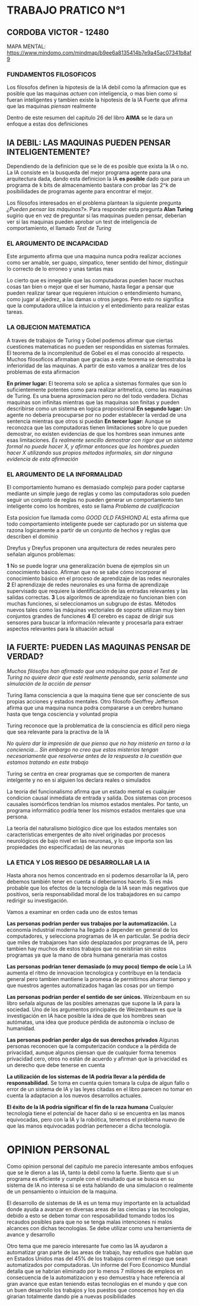 # TRABAJO PRATICO N°1 
## CORDOBA VICTOR - 12480

MAPA MENTAL: https://www.mindomo.com/mindmap/b9ee6a8135414b7e9a45ac07341b8af9

### **FUNDAMENTOS FILOSOFICOS**
Los filosofos definen la hipotesis de la IA debil como la afirmacion que es posible que las maquinas *actuen* con inteligencia, o mas bien como si fueran inteligentes y tambien existe la hipotesis de la IA Fuerte que afirma que las maquinas *piensan* realmente

Dentro de este resumen del capitulo 26 del libro **AIMA** se le dara un enfoque a estas dos definiciones

## **IA DEBIL: LAS MAQUINAS PUEDEN PENSAR INTELIGENTEMENTE?**
Dependiendo de la definicion que se le de es posible que exista la IA o no. La IA consiste en la busqueda del mejor programa agente para una arquitectura dada, dando esta definicion la IA **es posible** dado que para un programa de k bits de almacenamiento bastara con probar las 2^k de posibilidades de programas agente para encontrar el mejor.

Los filosofos interesados en el problema plantean la siguiente pregunta *¿Pueden pensar las máquinas?»*. Para responder esta pregunta **Alan Turing** sugirio que en vez de preguntar si las maquinas pueden pensar, deberian ver si las maquinas pueden aprobar un test de inteligencia de comportamiento, el llamado *Test de Turing* 

### **EL ARGUMENTO DE INCAPACIDAD**
Este argumento afirma que una maquina nunca podra realizar acciones como ser amable, ser guapo, simpatico, tener sentido del himor, distinguir lo correcto de lo erroneo y unas tantas mas 

Lo cierto que es innegable que las computadoras pueden hacer muchas cosas tan bien o mejor que el ser humano, hasta llegar a pensar que pueden realizar tarear que requieren intuicion o entendimiento humano, como jugar al ajedrez, a las damas u otros juegos. Pero esto no significa que la computadora utilice la intuicion y el entedimiento para realizar estas tareas.

### **LA OBJECION MATEMATICA**
A traves de trabajos de Turing y Gobel podemos afirmar que ciertas cuestiones matematicas no pueden ser respondidas en sistemas formales.
El teorema de la incomplenitud de Gobel es el mas conocido al respecto. Muchos filosoficos afirmaban que gracias a este teorema se demostraba la inferioridad de las maquinas. A partir de esto vamos a analizar tres de los problemas de esta afirmacion

**En primer lugar:** El teorema solo se aplica a sistemas formales que son lo suficientemente potentes como para realizar aritmetica, como las maquinas de Turing. Es una buena aproximacion pero no del todo verdadera. Dichas maquinas son infinitas mientras que las maquinas son finitas y pueden describirse como un sistema en logica proposicional
**En segundo lugar:** Un agente no deberia preocuparse por no poder establecer la verdad de una sentencia mientras que otros si puedan
**En tercer lugar:** Aunque se reconozca que las computadoras tienen limitaciones sobre lo que pueden demostrar, no existen evidencias de que los hombres sean inmunes ante esas limitaciones.
*Es realmente sencillo demostrar con rigor que un sistema formal no puede hacer X, y afirmar entonces que los hombres pueden hacer X utilizando sus propios métodos informales, sin dar ninguna evidencia
de esta afirmación*

### **EL ARGUMENTO DE LA INFORMALIDAD**
El comportamiento humano es demasiado complejo para poder captarse mediante un simple juego de reglas y como las computadoras solo pueden seguir un conjunto de reglas no pueden generar un comportamiento tan inteligente como los hombres, esto se llama *Problema de cualificacion*

Esta posicion fue llamada como *GOOD OLD FASHIOND AL* esta afirma que todo comportamiento inteligente puede ser capturado por un sistema que razona logicamente a partir de un conjunto de hechos y reglas que describen el dominio 

Dreyfus y Dreyfus proponen una arquitectura de redes neurales pero señalan algunos problemas: 

**1**  No se puede lograr una generalización buena de ejemplos sin un conocimiento básico. Afirman que no se sabe cómo incorporar el conocimiento básico en el proceso de aprendizaje de las redes neuronales
**2**  El aprendizaje de redes neuronales es una forma de aprendizaje supervisado que requiere la identificación de las entradas relevantes y las salidas correctas.
**3**  Los algoritmos de aprendizaje no funcionan bien con muchas funciones, si seleccionamos un subgrupo de éstas. Métodos nuevos tales como las máquinas vectoriales de soporte utilizan muy bien conjuntos grandes de funciones
**4**  El cerebro es capaz de dirigir sus sensores para buscar la información relevante
y procesarla para extraer aspectos relevantes para la situación actual

## **IA FUERTE: PUEDEN LAS MAQUINAS PENSAR DE VERDAD?**

*Muchos filósofos han afirmado que una máquina que pasa el Test de Turing no quiere decir que esté realmente pensando, sería solamente una simulación de la acción de pensar*

Turing llama consciencia a que la maquina tiene que ser consciente de sus propias acciones y estados mentales. Otro filosofo Geoffrey Jefferson afirma que una maquina nunca podra compararse a un cerebro humano hasta que tenga cosciencia y voluntad propia 

Turing reconoce que la problematica de la consciencia es dificil pero niega que sea relevante para la practiva de la IA 

*No quiero dar la impresión de que pienso que no hay misterio en torno a la conciencia… Sin embargo no creo que estos misterios tengan necesariamente que resolverse antes de la respuesta a la cuestión que estamos tratando en este trabajo*

Turing se centra en crear programas que se comporten de manera intelgente y no en si alguien los declara reales o simulados

La teoria del funcionalismo afirma que un estado mental es cualquier condicion causal inmediata de entrada y salida. Dos sistemas con procesos causales isomórficos tendrían los mismos estados mentales. Por tanto, un programa informático podría tener los mismos estados mentales que una persona.

La teoría del naturalismo biológico dice que los estados mentales son características emergentes de alto nivel originadas por procesos neurológicos de bajo nivel en las neuronas, y lo que importa son las propiedades (no especificadas) de las neuronas

### **LA ETICA Y LOS RIESGO DE DESARROLLAR LA IA**

Hasta ahora nos hemos concentrado en si podemos desarrollar la IA, pero debemos también tener en cuenta si deberíamos hacerlo. Si es más probable que los efectos de la tecnología de la IA sean más negativos que positivos, sería responsabilidad moral de los trabajadores en su campo redirigir su investigación.

Vamos a examinar en orden cada uno de estos temas

**Las personas podrían perder sus trabajos por la automatización.**
La economía industrial moderna ha llegado a depender en general de los computadores, y selecciona programas de IA en particular. Se podria decir que miles de trabajaroes han sido desplazados por programas de IA, pero tambien hay muchos de estos trabajos que no existirian sin estos programas ya que la mano de obra humana generaria mas costos 

**Las personas podrían tener demasiado (o muy poco) tiempo de ocio**
La IA aumenta el ritmo de innovacion tecnologica y contribuye en la tendacia general pero tambien mantiene la promesa de permitirnos ahorrar tiempo y que nuestros agentes automatizados hagan las cosas por un tiempo

**Las personas podrían perder el sentido de ser únicos.**
Weizenbaum en su libro señala algunas de las posibles amenazas que supone la IA para la sociedad.  Uno de los argumentos principales de Weizenbaum es que la investigación en IA hace posible la idea de que los hombres sean autómatas, una idea que produce pérdida de autonomía o incluso de humanidad. 

**Las personas podrían perder algo de sus derechos privados**
Algunas personas reconocen que la computerización conduce a la pérdida de privacidad, aunque algunos piensan que de cualquier forma tenemos privacidad cero, otros no están de acuerdo y afirman que la privacidad es un derecho que debe tenerse en cuenta

**La utilización de los sistemas de IA podría llevar a la pérdida de responsabilidad.**
Se toma en cuenta quien tomara la culpa de algun fallo o error de un sistema de IA y las leyes citadas en el libro parecen no tomar en cuenta la adaptacion a los nuevos desarrollos actuales.

**El éxito de la IA podría significar el fin de la raza humana**
Cualquier tecnología tiene el potencial de hacer daño si se encuentra en las manos equivocadas, pero con la IA y la robótica, tenemos el problema nuevo de que las manos equivocadas podrían pertenecer a dicha tecnología.

# **OPINION PERSONAL** 
Como opinion personal del capitulo me parecio interesante ambos enfoques que se le dieron a las IA, tanto la debil como la fuerte. Siento que si un programa es eficiente y cumple con el resultado que se busca en su sistema de IA no interesa si se esta hablando de una simulacion o realmente de un pensamiento o intuicion de la maquina. 

El desarrollo de sistemas de IA es un tema muy importante en la actualidad donde ayuda a avanzar en diversas areas de las ciencias y las tecnologias, debido a esto se deben tomar con resposabilidad tomando todos los recaudos posibles para que no se tenga malas intenciones ni malos alcances con dichas tecnologias. Se debe utilizar como una herramienta de avance y desarrollo

Otro tema que me parecio interesante fue como las IA ayudaron a automatizar gran parte de las areas de trabajo, hay estudios que hablan que en Estados Unidos mas del 45% de los trabajos corren el riesgo que sean automatizados por computadoras. Un informe del Foro Economico Mundial detalla que se habrian eliminado por lo menos 7 millones de empleos en consecuencia de la automatizacion y eso demuestra y hace referencia al gran avance que estan teniendo estas tecnologias en el mundo y que con un buen desarrollo los trabajos y los puestos que conocemos hoy en dia girarian totalmente dando pie a nuevas posibilidades


